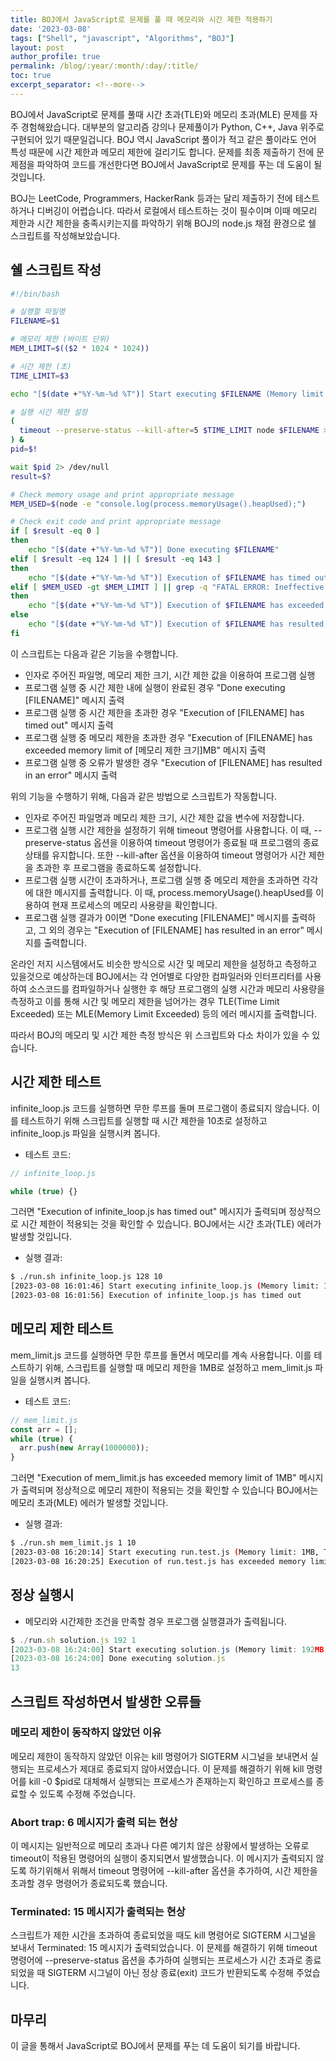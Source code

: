 ```yaml
---
title: BOJ에서 JavaScript로 문제를 풀 때 메모리와 시간 제한 적용하기
date: '2023-03-08'
tags: ["Shell", "javascript", "Algorithms", "BOJ"]
layout: post
author_profile: true
permalink: /blog/:year/:month/:day/:title/
toc: true
excerpt_separator: <!--more-->
---
```


BOJ에서 JavaScript로 문제를 풀때 시간 초과(TLE)와 메모리 초과(MLE) 문제를 자주 경험해왔습니다. 대부분의 알고리즘 강의나 문제풀이가 Python, C++, Java 위주로 구현되어 있기 때문일겁니다. BOJ 역시 JavaScript 풀이가 적고 같은 풀이라도 언어 특성 때문에 시간 제한과 메모리 제한에 걸리기도 합니다. 문제를 최종 제출하기 전에 문제점을 파악하여 코드를 개선한다면 BOJ에서 JavaScript로 문제를 푸는 데 도움이 될 것입니다.

BOJ는 LeetCode, Programmers, HackerRank 등과는 달리 제출하기 전에 테스트 하거나 디버깅이 어렵습니다. 따라서 로컬에서 테스트하는 것이 필수이며 이때 메모리 제한과 시간 제한을 충족시키는지를 파악하기 위해 BOJ의 node.js 채점 환경으로 쉘 스크립트를 작성해보았습니다.

<!--more-->

## 쉘 스크립트 작성

```bash
#!/bin/bash

# 실행할 파일명
FILENAME=$1

# 메모리 제한 (바이트 단위)
MEM_LIMIT=$(($2 * 1024 * 1024))

# 시간 제한 (초)
TIME_LIMIT=$3

echo "[$(date +"%Y-%m-%d %T")] Start executing $FILENAME (Memory limit: $2MB, Time limit: $TIME_LIMIT s)"

# 실행 시간 제한 설정
(
  timeout --preserve-status --kill-after=5 $TIME_LIMIT node $FILENAME > stdout.txt 2> stderr.txt
) &
pid=$!

wait $pid 2> /dev/null
result=$?

# Check memory usage and print appropriate message
MEM_USED=$(node -e "console.log(process.memoryUsage().heapUsed);")

# Check exit code and print appropriate message
if [ $result -eq 0 ]
then
    echo "[$(date +"%Y-%m-%d %T")] Done executing $FILENAME"
elif [ $result -eq 124 ] || [ $result -eq 143 ]
then
    echo "[$(date +"%Y-%m-%d %T")] Execution of $FILENAME has timed out"
elif [ $MEM_USED -gt $MEM_LIMIT ] || grep -q "FATAL ERROR: Ineffective mark-compacts near heap limit Allocation failed" stderr.txt
then
    echo "[$(date +"%Y-%m-%d %T")] Execution of $FILENAME has exceeded memory limit of $2MB"
else
    echo "[$(date +"%Y-%m-%d %T")] Execution of $FILENAME has resulted in an error"
fi
```

이 스크립트는 다음과 같은 기능을 수행합니다.

- 인자로 주어진 파일명, 메모리 제한 크기, 시간 제한 값을 이용하여 프로그램 실행
- 프로그램 실행 중 시간 제한 내에 실행이 완료된 경우 "Done executing [FILENAME]" 메시지 출력
- 프로그램 실행 중 시간 제한을 초과한 경우 "Execution of [FILENAME] has timed out" 메시지 출력
- 프로그램 실행 중 메모리 제한을 초과한 경우 "Execution of [FILENAME] has exceeded memory limit of [메모리 제한 크기]MB" 메시지 출력
- 프로그램 실행 중 오류가 발생한 경우 "Execution of [FILENAME] has resulted in an error" 메시지 출력

위의 기능을 수행하기 위해, 다음과 같은 방법으로 스크립트가 작동합니다.

- 인자로 주어진 파일명과 메모리 제한 크기, 시간 제한 값을 변수에 저장합니다.
- 프로그램 실행 시간 제한을 설정하기 위해 timeout 명령어를 사용합니다. 이 때, --preserve-status 옵션을 이용하여 timeout 명령어가 종료될 때 프로그램의 종료 상태를 유지합니다. 또한 --kill-after 옵션을 이용하여 timeout 명령어가 시간 제한을 초과한 후 프로그램을 종료하도록 설정합니다.
- 프로그램 실행 시간이 초과하거나, 프로그램 실행 중 메모리 제한을 초과하면 각각에 대한 메시지를 출력합니다. 이 때, process.memoryUsage().heapUsed를 이용하여 현재 프로세스의 메모리 사용량을 확인합니다.
- 프로그램 실행 결과가 0이면 "Done executing [FILENAME]" 메시지를 출력하고, 그 외의 경우는 "Execution of [FILENAME] has resulted in an error" 메시지를 출력합니다.

온라인 저지 시스템에서도 비슷한 방식으로 시간 및 메모리 제한을 설정하고 측정하고 있을것으로 예상하는데 BOJ에서는 각 언어별로 다양한 컴파일러와 인터프리터를 사용하여 소스코드를 컴파일하거나 실행한 후 해당 프로그램의 실행 시간과 메모리 사용량을 측정하고 이를 통해 시간 및 메모리 제한을 넘어가는 경우 TLE(Time Limit Exceeded) 또는 MLE(Memory Limit Exceeded) 등의 에러 메시지를 출력합니다.

따라서 BOJ의 메모리 및 시간 제한 측정 방식은 위 스크립트와 다소 차이가 있을 수 있습니다.

## 시간 제한 테스트

infinite_loop.js 코드를 실행하면 무한 루프를 돌며 프로그램이 종료되지 않습니다. 이를 테스트하기 위해 스크립트를 실행할 때 시간 제한을 10초로 설정하고 infinite_loop.js 파일을 실행시켜 봅니다.

- 테스트 코드:

```js
// infinite_loop.js

while (true) {}
```

그러면 "Execution of infinite_loop.js has timed out" 메시지가 출력되며 정상적으로 시간 제한이 적용되는 것을 확인할 수 있습니다. BOJ에서는 시간 초과(TLE) 에러가 발생할 것입니다.

- 실행 결과:

```bash
$ ./run.sh infinite_loop.js 128 10
[2023-03-08 16:01:46] Start executing infinite_loop.js (Memory limit: 128MB, Time limit: 10 s)
[2023-03-08 16:01:56] Execution of infinite_loop.js has timed out
```

## 메모리 제한 테스트

mem_limit.js 코드를 실행하면 무한 루프를 돌면서 메모리를 계속 사용합니다. 이를 테스트하기 위해, 스크립트를 실행할 때 메모리 제한을 1MB로 설정하고 mem_limit.js 파일을 실행시켜 봅니다.

- 테스트 코드:

```js
// mem_limit.js
const arr = [];
while (true) {
  arr.push(new Array(1000000));
}
```

그러면 "Execution of mem_limit.js has exceeded memory limit of 1MB" 메시지가 출력되며 정상적으로 메모리 제한이 적용되는 것을 확인할 수 있습니다 BOJ에서는 메모리 초과(MLE) 에러가 발생할 것입니다.

- 실행 결과:

```bash
$ ./run.sh mem_limit.js 1 10
[2023-03-08 16:20:14] Start executing run.test.js (Memory limit: 1MB, Time limit: 10 s)
[2023-03-08 16:20:25] Execution of run.test.js has exceeded memory limit of 1MB
```

## 정상 실행시

- 메모리와 시간제한 조건을 만족할 경우 프로그램 실행결과가 출력됩니다.

```js
$ ./run.sh solution.js 192 1
[2023-03-08 16:24:00] Start executing solution.js (Memory limit: 192MB, Time limit: 1 s)
[2023-03-08 16:24:00] Done executing solution.js
13
```

## 스크립트 작성하면서 발생한 오류들

### 메모리 제한이 동작하지 않았던 이유

메모리 제한이 동작하지 않았던 이유는 kill 명령어가 SIGTERM 시그널을 보내면서 실행되는 프로세스가 제대로 종료되지 않아서였습니다. 이 문제를 해결하기 위해 kill 명령어를 kill -0 $pid로 대체해서 실행되는 프로세스가 존재하는지 확인하고 프로세스를 종료할 수 있도록 수정해 주었습니다.

### Abort trap: 6 메시지가 출력 되는 현상

이 메시지는 일반적으로 메모리 초과나 다른 예기치 않은 상황에서 발생하는 오류로 timeout이 적용된 명령어의 실행이 중지되면서 발생했습니다. 이 메시지가 출력되지 않도록 하기위해서 위해서 timeout 명령어에 --kill-after 옵션을 추가하여, 시간 제한을 초과할 경우 명령어가 종료되도록 했습니다.

### Terminated: 15 메시지가 출력되는 현상

스크립트가 제한 시간을 초과하여 종료되었을 때도 kill 명령어로 SIGTERM 시그널을 보내서 Terminated: 15 메시지가 출력되었습니다. 이 문제를 해결하기 위해 timeout 명령어에 --preserve-status 옵션을 추가하여 실행되는 프로세스가 시간 초과로 종료되었을 때 SIGTERM 시그널이 아닌 정상 종료(exit) 코드가 반환되도록 수정해 주었습니다.

## 마무리

이 글을 통해서 JavaScript로 BOJ에서 문제를 푸는 데 도움이 되기를 바랍니다.
